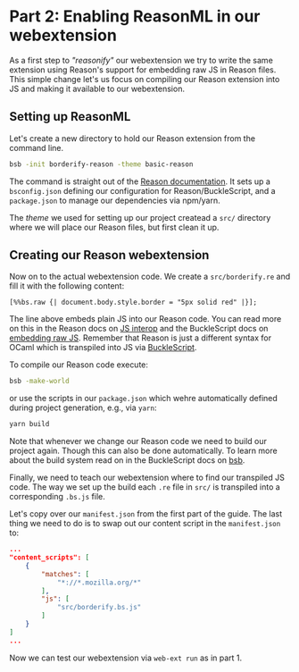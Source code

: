 # Part 2: Enabling ReasonML in our webextension

As a first step to *"reasonify"* our webextension we try to write the same extension using Reason's support for embedding raw JS in Reason files.
This simple change let's us focus on compiling our Reason extension into JS and making it available to our webextension.

## Setting up ReasonML

Let's create a new directory to hold our Reason extension from the command line.
```bash
bsb -init borderify-reason -theme basic-reason
```
The command is straight out of the [Reason documentation](https://reasonml.github.io/docs/en/installation#new-project).
It sets up a `bsconfig.json` defining our configuration for Reason/BuckleScript, and a `package.json` to manage our dependencies via npm/yarn.

The *theme* we used for setting up our project createad a `src/` directory where we will place our Reason files, but first clean it up.

## Creating our Reason webextension

Now on to the actual webextension code.
We create a `src/borderify.re` and fill it with the following content:
```reason
[%%bs.raw {| document.body.style.border = "5px solid red" |}];
```
The line above embeds plain JS into our Reason code.
You can read more on this in the Reason docs on [JS interop](https://reasonml.github.io/docs/en/interop) and the BuckleScript docs on [embedding raw JS](https://bucklescript.github.io/docs/en/embed-raw-javascript).
Remember that Reason is just a different syntax for OCaml which is transpiled into JS via [BuckleScript](https://bucklescript.github.io/en/).

To compile our Reason code execute:
```bash
bsb -make-world
```
or use the scripts in our `package.json` which wehre automatically defined during project generation, e.g., via `yarn`:
```bash
yarn build
```
Note that whenever we change our Reason code we need to build our project again.
Though this can also be done automatically.
To learn more about the build system read on in the BuckleScript docs on [bsb](https://bucklescript.github.io/docs/en/build-overview).

Finally, we need to teach our webextension where to find our transpiled JS code.
The way we set up the build each `.re` file in `src/` is transpiled into a corresponding `.bs.js` file.

Let's copy over our `manifest.json` from the first part of the guide.
The last thing we need to do is to swap out our content script in the `manifest.json` to:
```json
...
"content_scripts": [
    {
        "matches": [
            "*://*.mozilla.org/*"
        ],
        "js": [
            "src/borderify.bs.js"
        ]
    }
]
...
```

Now we can test our webextension via `web-ext run` as in part 1.